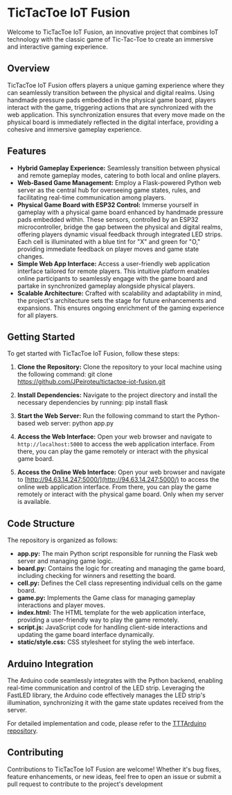 # TicTacToe IoT Fusion

Welcome to TicTacToe IoT Fusion, an innovative project that combines IoT technology with the classic game of Tic-Tac-Toe to create an immersive and interactive gaming experience.

## Overview

TicTacToe IoT Fusion offers players a unique gaming experience where they can seamlessly transition between the physical and digital realms. Using handmade pressure pads embedded in the physical game board, players interact with the game, triggering actions that are synchronized with the web application. This synchronization ensures that every move made on the physical board is immediately reflected in the digital interface, providing a cohesive and immersive gameplay experience.

## Features

- **Hybrid Gameplay Experience:** Seamlessly transition between physical and remote gameplay modes, catering to both local and online players.
- **Web-Based Game Management:** Employ a Flask-powered Python web server as the central hub for overseeing game states, rules, and facilitating real-time communication among players.
- **Physical Game Board with ESP32 Control:** Immerse yourself in gameplay with a physical game board enhanced by handmade pressure pads embedded within. These sensors, controlled by an ESP32 microcontroller, bridge the gap between the physical and digital realms, offering players dynamic visual feedback through integrated LED strips. Each cell is illuminated with a blue tint for "X" and green for "O," providing immediate feedback on player moves and game state changes.
- **Simple Web App Interface:** Access a user-friendly web application interface tailored for remote players. This intuitive platform enables online participants to seamlessly engage with the game board and partake in synchronized gameplay alongside physical players.
- **Scalable Architecture:** Crafted with scalability and adaptability in mind, the project's architecture sets the stage for future enhancements and expansions. This ensures ongoing enrichment of the gaming experience for all players.

## Getting Started

To get started with TicTacToe IoT Fusion, follow these steps:

1. **Clone the Repository:** Clone the repository to your local machine using the following command:
git clone https://github.com/JPeiroteu/tictactoe-iot-fusion.git

2. **Install Dependencies:** Navigate to the project directory and install the necessary dependencies by running:
pip install flask

3. **Start the Web Server:** Run the following command to start the Python-based web server:
python app.py

4. **Access the Web Interface:** Open your web browser and navigate to `http://localhost:5000` to access the web application interface. From there, you can play the game remotely or interact with the physical game board.

5. **Access the Online Web Interface:** Open your web browser and navigate to [http://94.63.14.247:5000/](http://94.63.14.247:5000/) to access the online web application interface. From there, you can play the game remotely or interact with the physical game board. Only when my server is available.

## Code Structure

The repository is organized as follows:

- **app.py:** The main Python script responsible for running the Flask web server and managing game logic.
- **board.py:** Contains the logic for creating and managing the game board, including checking for winners and resetting the board.
- **cell.py:** Defines the Cell class representing individual cells on the game board.
- **game.py:** Implements the Game class for managing gameplay interactions and player moves.
- **index.html:** The HTML template for the web application interface, providing a user-friendly way to play the game remotely.
- **script.js:** JavaScript code for handling client-side interactions and updating the game board interface dynamically.
- **static/style.css:** CSS stylesheet for styling the web interface.

## Arduino Integration

The Arduino code seamlessly integrates with the Python backend, enabling real-time communication and control of the LED strip. Leveraging the FastLED library, the Arduino code effectively manages the LED strip's illumination, synchronizing it with the game state updates received from the server.

For detailed implementation and code, please refer to the [TTTArduino repository](https://github.com/JPeiroteu/TTTArduino).
## Contributing

Contributions to TicTacToe IoT Fusion are welcome! Whether it's bug fixes, feature enhancements, or new ideas, feel free to open an issue or submit a pull request to contribute to the project's development